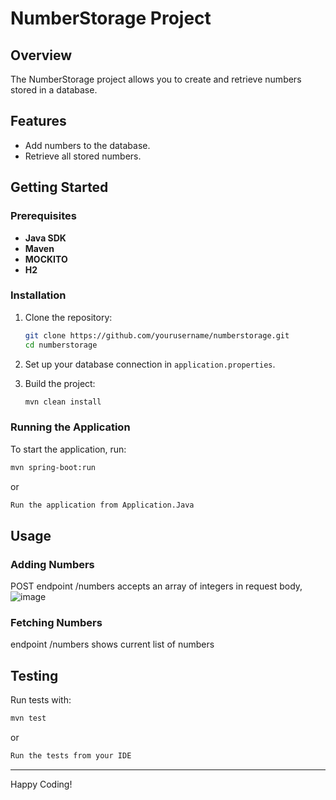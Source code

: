 # NumberStorage Project

## Overview
The NumberStorage project allows you to create and retrieve numbers stored in a database.

## Features
- Add numbers to the database.
- Retrieve all stored numbers.

## Getting Started

### Prerequisites
- **Java SDK**
- **Maven**
- **MOCKITO**
- **H2**

### Installation
1. Clone the repository:
   ```bash
   git clone https://github.com/yourusername/numberstorage.git
   cd numberstorage
   ```

2. Set up your database connection in `application.properties`.

3. Build the project:
   ```bash
   mvn clean install
   ```


### Running the Application
To start the application, run:
```bash
mvn spring-boot:run
```
or
```bash
Run the application from Application.Java
```


## Usage

### Adding Numbers
POST endpoint /numbers accepts an array of integers in request body,
![image](https://github.com/user-attachments/assets/7ec3575f-2604-4e29-b751-33b149813c05)


### Fetching Numbers
endpoint /numbers shows current list of numbers

## Testing
Run tests with:
```bash
mvn test
```
or
```bash
Run the tests from your IDE
```

---

Happy Coding!
